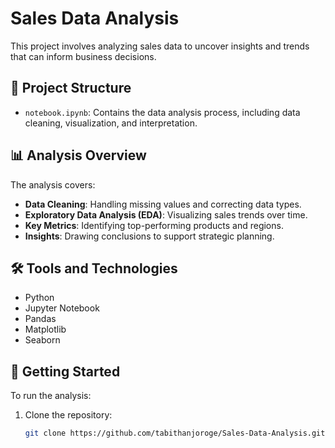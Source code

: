 # Sales Data Analysis

This project involves analyzing sales data to uncover insights and trends that can inform business decisions.

## 📁 Project Structure

- `notebook.ipynb`: Contains the data analysis process, including data cleaning, visualization, and interpretation.

## 📊 Analysis Overview

The analysis covers:

- **Data Cleaning**: Handling missing values and correcting data types.
- **Exploratory Data Analysis (EDA)**: Visualizing sales trends over time.
- **Key Metrics**: Identifying top-performing products and regions.
- **Insights**: Drawing conclusions to support strategic planning.

## 🛠️ Tools and Technologies

- Python
- Jupyter Notebook
- Pandas
- Matplotlib
- Seaborn

## 🚀 Getting Started

To run the analysis:

1. Clone the repository:
   ```bash
   git clone https://github.com/tabithanjoroge/Sales-Data-Analysis.git  
